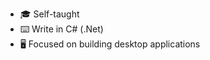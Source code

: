 - 🎓 Self-taught
- ⌨️ Write in C# (.Net)
- 🖥️ Focused on building desktop applications

<!---
TwwcTech/TwwcTech is a ✨ special ✨ repository because its `README.md` (this file) appears on your GitHub profile.
You can click the Preview link to take a look at your changes.
--->
